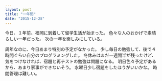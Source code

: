 ```yaml
---
layout: post
title: "一年間"
date: "2015-12-28"
---
```

今日、１年前、福岡に到着して留学生活が始まった。
色々な人のおかげで素晴らしい一年だった。
次の一年を楽しみにしている。

周年なのに、今日あまり特別の予定がなかった。
少し毎日の勉強して、後で４時間ぐらい自分のプログラミングした。
冬休みはまだ一週間半が残ったけど、気をつけなければ、宿題と再テストの勉強は問題になる。
明日色々予定があるから、あまり家事ができないそう。
水曜日少し宿題をしたほうがいいかな。
時間管理は難しい。
